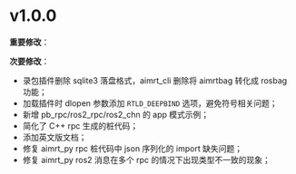 # v1.0.0

**重要修改**：

**次要修改**：

- 录包插件删除 sqlite3 落盘格式，aimrt_cli 删除将 aimrtbag 转化成 rosbag 功能；
- 加载插件时 dlopen 参数添加 `RTLD_DEEPBIND` 选项，避免符号相关问题；
- 新增 pb_rpc/ros2_rpc/ros2_chn 的 app 模式示例；
- 简化了 C++ rpc 生成的桩代码；
- 添加英文版文档；
- 修复 aimrt_py rpc 桩代码中 json 序列化的 import 缺失问题；
- 修复 aimrt_py ros2 消息在多个 rpc 的情况下出现类型不一致的现象；
